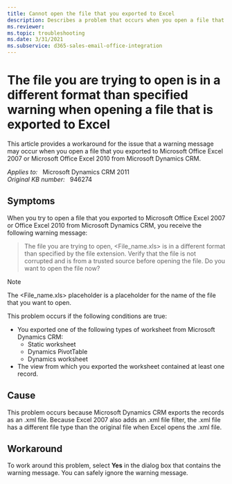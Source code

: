 ```yaml
---
title: Cannot open the file that you exported to Excel
description: Describes a problem that occurs when you open a file that you export from Microsoft Dynamics CRM to Excel 2007. A workaround is provided.
ms.reviewer: 
ms.topic: troubleshooting
ms.date: 3/31/2021
ms.subservice: d365-sales-email-office-integration
---
```

# The file you are trying to open is in a different format than specified warning when opening a file that is exported to Excel

This article provides a workaround for the issue that a warning message may occur when you open a file that you exported to Microsoft Office Excel 2007 or Microsoft Office Excel 2010 from Microsoft Dynamics CRM.

_Applies to:_ &nbsp; Microsoft Dynamics CRM 2011  
_Original KB number:_ &nbsp; 946274

## Symptoms

When you try to open a file that you exported to Microsoft Office Excel 2007 or Office Excel 2010 from Microsoft Dynamics CRM, you receive the following warning message:

> The file you are trying to open, <File_name.xls> is in a different format than specified by the file extension. Verify that the file is not corrupted and is from a trusted source before opening the file. Do you want to open the file now?

> [!NOTE]
> The <File_name.xls> placeholder is a placeholder for the name of the file that you want to open.

This problem occurs if the following conditions are true:

- You exported one of the following types of worksheet from Microsoft Dynamics CRM:
  - Static worksheet
  - Dynamics PivotTable
  - Dynamics worksheet
- The view from which you exported the worksheet contained at least one record.

## Cause

This problem occurs because Microsoft Dynamics CRM exports the records as an .xml file. Because Excel 2007 also adds an .xml file filter, the .xml file has a different file type than the original file when Excel opens the .xml file.

## Workaround

To work around this problem, select **Yes** in the dialog box that contains the warning message. You can safely ignore the warning message.

